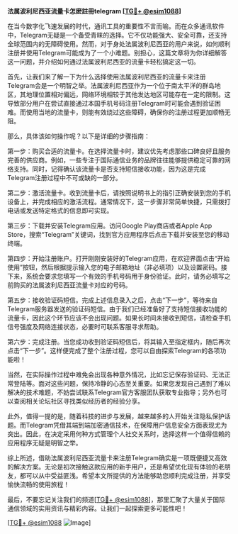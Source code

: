 **法属波利尼西亚流量卡怎麽註冊telegram [[TG💪+ @esim1088](https://t.me/s/esim1088)]**

在当今数字化飞速发展的时代，通讯工具的重要性不言而喻。而在众多通讯软件中，Telegram无疑是一个备受青睐的选择。它不仅功能强大、安全可靠，还支持全球范围内的无障碍使用。然而，对于身处法属波利尼西亚的用户来说，如何顺利注册并使用Telegram可能成为了一个小难题。别担心，这篇文章将为你详细解答这一问题，并介绍如何通过法属波利尼西亚的流量卡轻松搞定这一切。

首先，让我们来了解一下为什么选择使用法属波利尼西亚的流量卡来注册Telegram会是一个明智之举。法属波利尼西亚作为一个位于南太平洋的群岛地区，其地理位置相对偏远，网络环境相较于其他发达地区可能存在一定的限制。这导致部分用户在尝试直接通过本国手机号码注册Telegram时可能会遇到验证困难。而使用当地的流量卡，则能有效绕过这些障碍，确保你的注册过程更加顺畅无阻。

那么，具体该如何操作呢？以下是详细的步骤指南：

第一步：购买合适的流量卡。在选择流量卡时，建议优先考虑那些口碑良好且服务完善的供应商。例如，一些专注于国际通信业务的品牌往往能够提供稳定可靠的网络支持。同时，记得确认该流量卡是否支持短信接收功能，因为这是完成Telegram注册过程中不可或缺的一部分。

第二步：激活流量卡。收到流量卡后，请按照说明书上的指引正确安装到您的手机设备上，并完成相应的激活流程。通常情况下，这一步骤非常简单快捷，只需拨打电话或发送特定格式的信息即可实现。

第三步：下载并安装Telegram应用。访问Google Play商店或者Apple App Store，搜索“Telegram”关键词，找到官方应用程序后点击下载并安装至您的移动终端。

第四步：开始注册账户。打开刚刚安装好的Telegram应用，在欢迎界面点击“开始使用”按钮，然后根据提示输入您的电子邮箱地址（非必填项）以及设置密码。接下来，系统会要求您填写一个有效的手机号码用于身份验证。此时，请务必填写之前购买的法属波利尼西亚流量卡对应的号码。

第五步：接收验证码短信。完成上述信息录入之后，点击“下一步”，等待来自Telegram服务器发送的验证码短信。由于我们已经准备好了支持短信接收功能的流量卡，因此这个环节应该不会出现问题。如果长时间未接收到短信，请检查手机信号强度及网络连接状态，必要时可联系客服寻求帮助。

第六步：完成注册。当您成功收到验证码短信后，将其输入至指定框内，随后再次点击“下一步”。这样便完成了整个注册过程，您可以自由探索Telegram的各项功能啦！

当然，在实际操作过程中难免会出现各种意外情况，比如忘记保存验证码、无法正常登陆等。面对这些问题，保持冷静的心态至关重要。如果您发现自己遇到了难以解决的技术难题，不妨尝试联系Telegram官方客服团队获取专业指导；另外也可以查阅相关论坛社区寻找类似经历者的经验分享。

此外，值得一提的是，随着科技的进步与发展，越来越多的人开始关注隐私保护话题。而Telegram凭借其端到端加密通信技术，在保障用户信息安全方面表现尤为突出。因此，在决定采用何种方式管理个人社交关系时，选择这样一个值得信赖的应用程序无疑是明智之举。

综上所述，借助法属波利尼西亚流量卡来注册Telegram确实是一项既便捷又高效的解决方案。无论是初次接触这款应用的新手用户，还是希望优化现有体验的老朋友，都可以从中受益匪浅。希望本文所提供的方法能够助您顺利完成注册，并享受愉快流畅的使用旅程！ 

最后，不要忘记关注我们的频道[[TG💪+ @esim1088](https://t.me/s/esim1088)]，那里汇聚了大量关于国际通信领域的实用资讯与精彩内容。让我们一起探索更多可能性吧！ 

[[TG💪+ @esim1088](https://t.me/s/esim1088) ![Image](https://i.postimg.cc/4NQfJmqS/Snipaste-2025-05-13-00-14-12.png)]